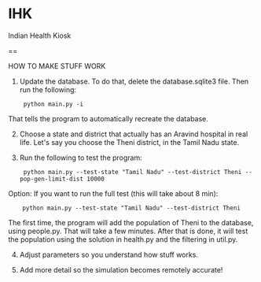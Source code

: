 IHK
===

Indian Health Kiosk

==

HOW TO MAKE STUFF WORK

1. Update the database. To do that, delete the database.sqlite3 file. Then run the following:


        python main.py -i
   

That tells the program to automatically recreate the database.

2. Choose a state and district that actually has an Aravind hospital in real life. Let's say you choose the Theni district, in the Tamil Nadu state.

3. Run the following to test the program:
        

        python main.py --test-state "Tamil Nadu" --test-district Theni --pop-gen-limit-dist 10000
    

Option: If you want to run the full test (this will take about 8 min): 
        

        python main.py --test-state "Tamil Nadu" --test-district Theni


The first time, the program will add the population of Theni to the database, using people.py. That will take a few minutes. After that is done, it will test the population using the solution in health.py and the filtering in util.py.

4. Adjust parameters so you understand how stuff works.

5. Add more detail so the simulation becomes remotely accurate!
